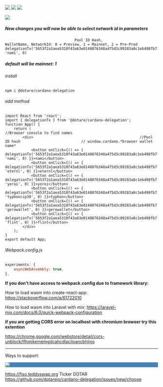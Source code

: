 ![](https://img.shields.io/badge/Preview-Up-brightgreen)
![](https://img.shields.io/badge/Pre--Production-Up-brightgreen)
![](https://img.shields.io/badge/Mainnet-Up-brightgreen)

![](https://github.com/dotareio/public/blob/main/cardano-delegation-demo.gif)
##### New changes you will now be able to select network id in parameters
```
                                Pool ID Hash,                         WalletName, NetworkId: 0 = Preview, 1 = Mainnet, 2 = Pre-Prod
delegationTx('5653f2a1aea5318f43a63e0148076348a475d3c89283a8c1eb498fb7', 'nami', 0)
```
##### default will be mainnet: 1
###### install
```
npm i @dotare/cardano-delegation
```
###### add method 
```
import React from 'react';
import { delegationTx } from '@dotare/cardano-delegation';
function App() {
    return (                                                                                                 //Browser console to find names
        <div>                                                 //Pool ID hash                            // window.cardano.*browser wallet name*
            <button onClick={() => { delegationTx('5653f2a1aea5318f43a63e0148076348a475d3c89283a8c1eb498fb7', 'nami', 0) }}>nami</button>
            <button onClick={() => { delegationTx('5653f2a1aea5318f43a63e0148076348a475d3c89283a8c1eb498fb7', 'eternl', 0) }}>eternl</button>
            <button onClick={() => { delegationTx('5653f2a1aea5318f43a63e0148076348a475d3c89283a8c1eb498fb7', 'yoroi', 0) }}>yoroi</button>
            <button onClick={() => { delegationTx('5653f2a1aea5318f43a63e0148076348a475d3c89283a8c1eb498fb7', 'typhoncip30', 0) }}>typhon</button>
            <button onClick={() => { delegationTx('5653f2a1aea5318f43a63e0148076348a475d3c89283a8c1eb498fb7', 'gerowallet', 0) }}>gerowallet</button>
            <button onClick={() => { delegationTx('5653f2a1aea5318f43a63e0148076348a475d3c89283a8c1eb498fb7', 'flint', 0) }}>flint</button>
        </div>
    );
}
export default App;
```

###### Webpack.config.js
```webpack.config.js
experiments: {
    asyncWebAssembly: true,
},
```
**If you don't have access to webpack.config due to framework library:**

How to load wasm into create-react-app:
https://stackoverflow.com/a/61722010

How to load wasm into Laravel with mix:
https://laravel-mix.com/docs/6.0/quick-webpack-configuration

**if you are getting CORS error on localhost with chromium browser try this extention**

https://chrome.google.com/webstore/detail/cors-unblock/lfhmikememgdcahcdlaciloancbhjino

---
Ways to support:
<div style="background-color:#4682B4">
 <img src="https://fiso.teddyswap.org/teddy-logo.svg">
</div>

https://fiso.teddyswap.org Ticker DOTAR
<br />
https://github.com/dotareio/cardano-delegation/issues/new/choose